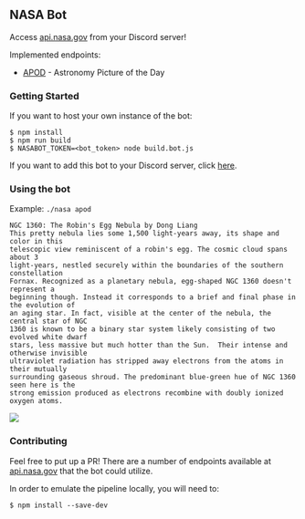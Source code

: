 ## NASA Bot

Access [api.nasa.gov](https://api.nasa.gov) from your Discord server!

Implemented endpoints:

- [APOD](https://apod.nasa.gov/apod/astropix.html) - Astronomy Picture of the Day

### Getting Started

If you want to host your own instance of the bot:

```
$ npm install
$ npm run build
$ NASABOT_TOKEN=<bot_token> node build.bot.js
```

If you want to add this bot to your Discord server, click
[here](https://discord.com/api/oauth2/authorize?client_id=701258422498099200&permissions=10240&scope=bot).

### Using the bot

Example:
`./nasa apod`

```
NGC 1360: The Robin's Egg Nebula by Dong Liang
This pretty nebula lies some 1,500 light-years away, its shape and color in this
telescopic view reminiscent of a robin's egg. The cosmic cloud spans about 3
light-years, nestled securely within the boundaries of the southern constellation
Fornax. Recognized as a planetary nebula, egg-shaped NGC 1360 doesn't represent a
beginning though. Instead it corresponds to a brief and final phase in the evolution of
an aging star. In fact, visible at the center of the nebula, the central star of NGC
1360 is known to be a binary star system likely consisting of two evolved white dwarf
stars, less massive but much hotter than the Sun.  Their intense and otherwise invisible
ultraviolet radiation has stripped away electrons from the atoms in their mutually
surrounding gaseous shroud. The predominant blue-green hue of NGC 1360 seen here is the
strong emission produced as electrons recombine with doubly ionized oxygen atoms.
```

<img src="https://apod.nasa.gov/apod/image/2308/ngc1360_v2.jpg">

### Contributing

Feel free to put up a PR! There are a number of endpoints available at
[api.nasa.gov](https://api.nasa.gov) that the bot could utilize.

In order to emulate the pipeline locally, you will need to:

```
$ npm install --save-dev
```

